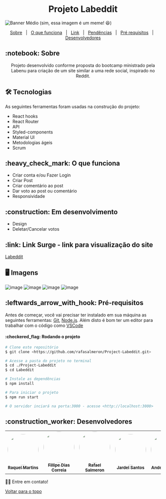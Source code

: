 <h1 align="center"> Projeto Labeddit </h1>

![Banner Médio](https://user-images.githubusercontent.com/94733546/161569278-b22671a3-47ef-4ba6-8990-7e1c95fd4fb8.gif)
(sim, essa imagem é um meme! :laughing:)


<p align="center">
  <a href="#sobre">Sobre</a> &#xa0; | &#xa0; 
  <a href="#funciona">O que funciona</a> &#xa0; | &#xa0;
 <a href="#link">Link</a> &#xa0; | &#xa0;
  <a href="#pendente">Pendências</a> &#xa0; | &#xa0;
  <a href="#requisitos">Pré requisitos</a> &#xa0; | &#xa0;
  <a href="#desenvolvedores">Desenvolvedores</a>
</p>

<h2 id="sobre">:notebook: Sobre </h2>

<p align="center">Projeto desenvolvido conforme proposta do bootcamp ministrado pela Labenu para criação de um site similar a uma rede social, inspirado no Reddit.</p>

<h2 id="tecnologias"> 🛠 Tecnologias </h2>

As seguintes ferramentas foram usadas na construção do projeto:

* React hooks
* React Router
* API
* Styled-components
* Material UI
* Metodologias ágeis
* Scrum

<h2 id="funciona">:heavy_check_mark: O que funciona</h2>

* Criar conta e/ou Fazer Login
* Criar Post
* Criar comentário ao post
* Dar voto ao post ou comentário
* Responsividade



<h2 id="pendente">:construction: Em desenvolvimento</h2>

* Design
* Deletar/Cancelar votos

<h2 id="link">:link: Link Surge - link para visualização do site</h2>
<a href="https://lab-eddit.surge.sh/" target="_blank">Labeddit</a>
<h2 id="imagens">	🖥️ Imagens </h2>

![image](https://user-images.githubusercontent.com/94733546/161575197-c4a2f20d-61b8-48fb-9a7b-000a902c790d.png)
![image](https://user-images.githubusercontent.com/94733546/161575254-ae767a09-22de-4eed-a019-bc54f7be1447.png)
![image](https://user-images.githubusercontent.com/94733546/161575328-451892c6-725e-4121-b20c-66b7e18a3302.png)
![image](https://user-images.githubusercontent.com/94733546/161575407-32aec21c-6409-4c72-9c15-df1c34f715f4.png)

<h2 id="requisitos">:leftwards_arrow_with_hook: Pré-requisitos</h2>

Antes de começar, você vai precisar ter instalado em sua máquina as seguintes ferramentas:
[Git](https://git-scm.com), [Node.js](https://nodejs.org/en/). 
Além disto é bom ter um editor para trabalhar com o código como [VSCode](https://code.visualstudio.com/)

<h4>:checkered_flag: Rodando o projeto </h4>

```bash
# Clone este repositório
$ git clone <https://github.com/rafasalmeron/Project-Labeddit.git>

# Acesse a pasta do projeto no terminal
$ cd ./Project-Labeddit
$ cd Labeddit

# Instale as dependências
$ npm install

# Para iniciar o projeto
$ npm run start

# O servidor inciará na porta:3000 - acesse <http://localhost:3000>
```


<h2 id="desenvolvedores">:construction_worker: Desenvolvedores</h2>

<table> 
<tr>

<td align="center"><a href="https://github.com/Raquelmms"><img style="border-radius: 50%" src="https://avatars.githubusercontent.com/u/85976494?v=4" width="100px" alt=""/>
 <br />
 <sub><b>Raquel Martins</b></sub></a> <a href="https://github.com/Raquelmms"></a></td>

 <td align="center"><a href="https://github.com/FillipeCO"><img style="border-radius: 50%" src="https://avatars.githubusercontent.com/u/87552890?v=4" width="100px" alt=""/>
 <br />
 <sub><b>Fillipe Dias Correia</b></sub></a> <a href="https://github.com/FillipeCO"></a></td>


 <td align="center"><a href="https://github.com/rafasalmeron"><img style="border-radius: 50%" src="https://avatars.githubusercontent.com/u/94733546?v=4" width="100px" alt=""/>
 <br />
 <sub><b>Rafael Salmeron</b></sub></a> <a href="https://github.com/rafasalmeron"></a></td>
 
 <td align="center"><a href="https://github.com/jardell13"><img style="border-radius: 50%" src="https://avatars.githubusercontent.com/u/86195881?v=4" width="100px" alt=""/>
 <br />
 <sub><b>Jardel Santos</b></sub></a> <a href="https://github.com/jardell13"></a></td>
 
  <td align="center"><a href="https://github.com/Anderson-Felix-de-Lyra"><img style="border-radius: 50%" src="https://avatars.githubusercontent.com/u/94788717?v=4" width="100px" alt=""/>
 <br />
 <sub><b>Anderson Felix</b></sub></a> <a href="https://github.com/Anderson-Felix-de-Lyra"></a></td>


</tr>

</table>

👋🏽 Entre em contato!

<a href="#top">Voltar para o topo</a>
